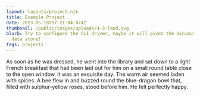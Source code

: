 ```yaml
---
layout: layouts/project.njk
title: Example Project
date: 2023-05-18T17:21:04.074Z
thumbnail: /public/images/uploads/4-3-land.svg
blurb: Try to configure the CLI driver, maybe it will pivot the minimum viable
  data store!
tags: projects
---
```

As soon as he was dressed, he went into the library and sat down to a light French breakfast that had been laid out for him on a small round table close to the open window. It was an exquisite day. The warm air seemed laden with spices. A bee flew in and buzzed round the blue-dragon bowl that, filled with sulphur-yellow roses, stood before him. He felt perfectly happy.